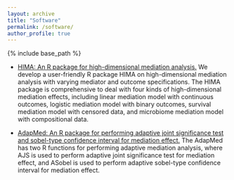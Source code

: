 ```yaml
---
layout: archive
title: "Software"
permalink: /software/
author_profile: true
---
```


{% include base_path %}



* <a href="https://CRAN.R-project.org/package=HIMA">HIMA: An R package for high-dimensional mediation analysis.</a>  We develop a user-friendly R package  HIMA on high-dimensional mediation analysis with varying mediator and outcome specifications. The HIMA package is comprehensive to deal with four kinds of high-dimensional mediation effects, including linear mediation model with continuous outcomes, logistic mediation model with binary outcomes, survival mediation model with censored data, and microbiome mediation model with compositional data. 

* <a href="https://github.com/zhxmath/AdapMed">AdapMed: An R package for performing adaptive joint significance test and sobel-type confidence interval for mediation effect.</a>  The AdapMed has two R functions for performing adaptive mediation analysis, where AJS is used to perform adaptive joint significance test for mediation effect, and ASobel is used to perform adaptive sobel-type confidence interval for mediation effect. 
